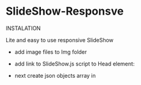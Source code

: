 # SlideShow-Responsve



INSTALATION

Lite and easy to use responsive SlideShow

- add image files to Img folder
- add link to SlideShow.js script to Head element:

  <script type="text/javascript" src="SlideShow.js"></script>
  
- next create json objects array in <script> element to set data for SlideShow:

slideObjects = [
            { "slide": "img/IMGP5283.jpg", "caption": "image 1" },
            { "slide": "img/IMGP5292.jpg", "caption": "img 2" },
            { "slide": "img/IMGP5296.jpg", "caption": "next image" },
            { "slide": "img/IMGP5298.jpg", "caption": "next" },
            { "slide": "img/IMGP5299.jpg", "caption": "" },
            { "slide": "img/IMGP5308.jpg", "caption": "" },
            { "slide": "img/IMGP5310.jpg", "caption": "" },
            { "slide": "img/IMGP5314.jpg", "caption": "" },
            { "slide": "img/IMGP5354.jpg", "caption": "" },
            { "slide": "img/IMGP5355.jpg", "caption": "" }
        ];
        
  - then create SlideShow object in <script> element:
  
    var mySlideShow = new SlideShow("slideShowElement", slideObjects, true);
        
  - in <body> element create SlideShow element:
  
    <div id="slideShowElement"></div>
    
EXAMPLE
    
<!DOCTYPE html>
<html lang="pl" xmlns="http://www.w3.org/1999/xhtml">
<head>
    <meta charset="utf-8" />
    <title>Slide Show</title>
    <script type="text/javascript" src="SlideShow.js"></script>
</head>
<body>
    <div id="slideShowElement"></div>
    <script>
        slideObjects = [
            { "slide": "img/IMGP5283.jpg", "caption": "one" },
            { "slide": "img/IMGP5292.jpg", "caption": "two" },
            { "slide": "img/IMGP5296.jpg", "caption": "image 3" },
            { "slide": "img/IMGP5298.jpg", "caption": "" },
            { "slide": "img/IMGP5299.jpg", "caption": "" },
            { "slide": "img/IMGP5308.jpg", "caption": "" },
            { "slide": "img/IMGP5310.jpg", "caption": "" }
        ];
        var mySlideShow = new SlideShow("slideShowElement", slideObjects, true);
    </script>
</body>
</html>
    
    
  
  
